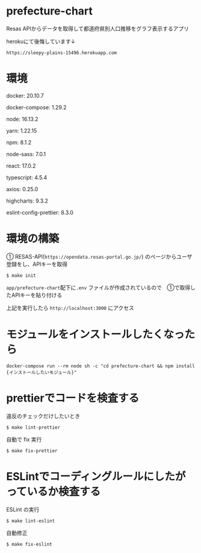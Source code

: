 # prefecture-chart

Resas APIからデータを取得して都道府県別人口推移をグラフ表示するアプリ

herokuにて後悔しています↓

`https://sleepy-plains-15496.herokuapp.com`

# 環境

docker: 20.10.7

docker-compose:  1.29.2

node: 16.13.2

yarn: 1.22.15

npm: 8.1.2

node-sass: 7.0.1

react: 17.0.2

typescript: 4.5.4

axios: 0.25.0

highcharts: 9.3.2

eslint-config-prettier: 8.3.0

# 環境の構築

① RESAS-API(`https://opendata.resas-portal.go.jp/`) のページからユーザ登録をし、APIキーを取得

```
$ make init
```
`app/prefecture-chart`配下に`.env` ファイルが作成されているので　①で取得したAPIキーを貼り付ける


上記を実行したら `http://localhost:3000` にアクセス

# モジュールをインストールしたくなったら
```
docker-compose run --rm node sh -c "cd prefecture-chart && npm install {インストールしたいモジュール}"
```

# prettierでコードを検査する
 違反のチェックだけしたいとき
```
$ make lint-prettier
```
自動で fix 実行
```
$ make fix-prettier
```
# ESLintでコーディングルールにしたがっているか検査する
ESLint の実行
```
$ make lint-eslint
```
自動修正
```
$ make fix-eslint
```